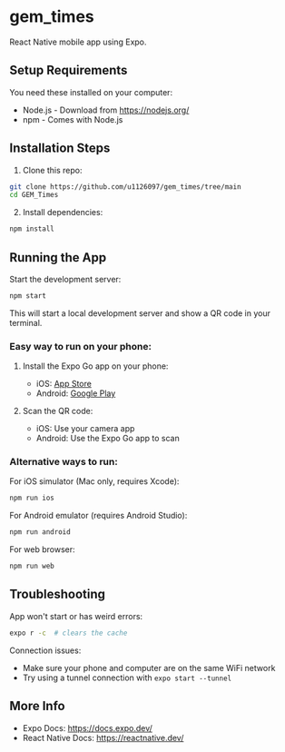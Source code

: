 # gem_times

React Native mobile app using Expo.

## Setup Requirements

You need these installed on your computer:
- Node.js - Download from https://nodejs.org/ 
- npm - Comes with Node.js

## Installation Steps

1. Clone this repo:
```bash
git clone https://github.com/u1126097/gem_times/tree/main
cd GEM_Times
```

2. Install dependencies:
```bash
npm install
```

## Running the App

Start the development server:
```bash
npm start
```

This will start a local development server and show a QR code in your terminal.

### Easy way to run on your phone:

1. Install the Expo Go app on your phone:
   - iOS: [App Store](https://apps.apple.com/us/app/expo-go/id982107779)
   - Android: [Google Play](https://play.google.com/store/apps/details?id=host.exp.exponent&hl=en_AU)

2. Scan the QR code:
   - iOS: Use your camera app
   - Android: Use the Expo Go app to scan

### Alternative ways to run:

For iOS simulator (Mac only, requires Xcode):
```bash
npm run ios
```

For Android emulator (requires Android Studio):
```bash
npm run android
```

For web browser:
```bash
npm run web
```

## Troubleshooting

App won't start or has weird errors:
```bash
expo r -c  # clears the cache
```

Connection issues:
- Make sure your phone and computer are on the same WiFi network
- Try using a tunnel connection with `expo start --tunnel`

## More Info

- Expo Docs: https://docs.expo.dev/
- React Native Docs: https://reactnative.dev/
